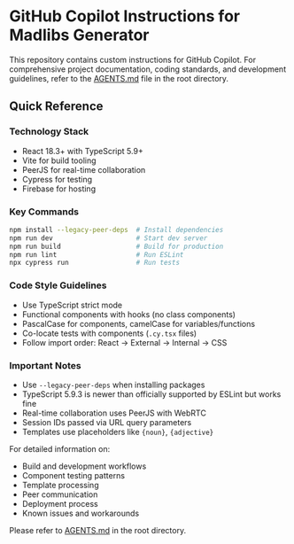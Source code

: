 # GitHub Copilot Instructions for Madlibs Generator

This repository contains custom instructions for GitHub Copilot. For comprehensive project documentation, coding standards, and development guidelines, refer to the [AGENTS.md](../AGENTS.md) file in the root directory.

## Quick Reference

### Technology Stack
- React 18.3+ with TypeScript 5.9+
- Vite for build tooling
- PeerJS for real-time collaboration
- Cypress for testing
- Firebase for hosting

### Key Commands
```bash
npm install --legacy-peer-deps  # Install dependencies
npm run dev                     # Start dev server
npm run build                   # Build for production
npm run lint                    # Run ESLint
npx cypress run                 # Run tests
```

### Code Style Guidelines
- Use TypeScript strict mode
- Functional components with hooks (no class components)
- PascalCase for components, camelCase for variables/functions
- Co-locate tests with components (`.cy.tsx` files)
- Follow import order: React → External → Internal → CSS

### Important Notes
- Use `--legacy-peer-deps` when installing packages
- TypeScript 5.9.3 is newer than officially supported by ESLint but works fine
- Real-time collaboration uses PeerJS with WebRTC
- Session IDs passed via URL query parameters
- Templates use placeholders like `{noun}`, `{adjective}`

For detailed information on:
- Build and development workflows
- Component testing patterns
- Template processing
- Peer communication
- Deployment process
- Known issues and workarounds

Please refer to [AGENTS.md](../AGENTS.md) in the root directory.
